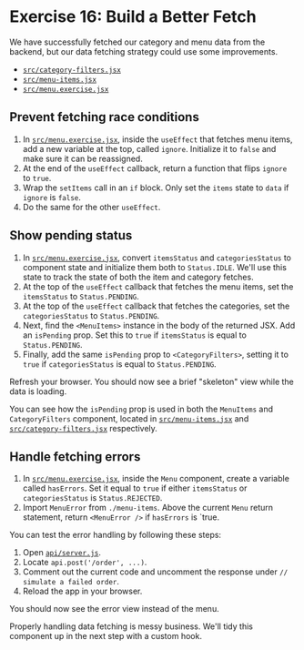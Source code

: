 # Exercise 16: Build a Better Fetch

We have successfully fetched our category and menu data from the backend, but our data fetching strategy could use some improvements.

- [`src/category-filters.jsx`](./src/category-filters.jsx)
- [`src/menu-items.jsx`](./src/menu-items.jsx)
- [`src/menu.exercise.jsx`](./src/menu.exercise.jsx)

## Prevent fetching race conditions

1. In [`src/menu.exercise.jsx`](./src/menu.exercise.jsx), inside the `useEffect` that fetches menu items, add a new variable at the top, called `ignore`. Initialize it to `false` and make sure it can be reassigned.
2. At the end of the `useEffect` callback, return a function that flips `ignore` to `true`.
3. Wrap the `setItems` call in an `if` block. Only set the `items` state to `data` if `ignore` is `false`.
4. Do the same for the other `useEffect`.

## Show pending status

1. In [`src/menu.exercise.jsx`](./src/menu.exercise.jsx), convert `itemsStatus` and `categoriesStatus` to component state and initialize them both to `Status.IDLE`. We'll use this state to track the state of both the item and category fetches.
2. At the top of the `useEffect` callback that fetches the menu items, set the `itemsStatus` to `Status.PENDING`.
3. At the top of the `useEffect` callback that fetches the categories, set the `categoriesStatus` to `Status.PENDING`.
4. Next, find the `<MenuItems>` instance in the body of the returned JSX. Add an `isPending` prop. Set this to `true` if `itemsStatus` is equal to `Status.PENDING`.
5. Finally, add the same `isPending` prop to `<CategoryFilters>`, setting it to `true` if `categoriesStatus` is equal to `Status.PENDING`.

Refresh your browser. You should now see a brief "skeleton" view while the data is loading.

You can see how the `isPending` prop is used in both the `MenuItems` and `CategoryFilters` component, located in [`src/menu-items.jsx`](./src/menu-items.jsx) and [`src/category-filters.jsx`](./src/category-filters.jsx) respectively.

## Handle fetching errors

1. In [`src/menu.exercise.jsx`](./src/menu.exercise.jsx), inside the `Menu` component, create a variable called `hasErrors`. Set it equal to `true` if either `itemsStatus` or `categoriesStatus` is `Status.REJECTED`.
2. Import `MenuError` from `./menu-items`. Above the current `Menu` return statement, return `<MenuError />` if `hasErrors` is `true.

You can test the error handling by following these steps:

1. Open [`api/server.js`](./api/server.js).
2. Locate `api.post('/order', ...)`.
3. Comment out the current code and uncomment the response under `// simulate a failed order`.
4. Reload the app in your browser.

You should now see the error view instead of the menu.

Properly handling data fetching is messy business. We'll tidy this component up in the next step with a custom hook.